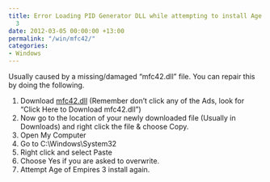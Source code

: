 ```yaml
---
title: Error Loading PID Generator DLL while attempting to install Age of Empires
  3
date: 2012-03-05 00:00:00 +13:00
permalink: "/win/mfc42/"
categories:
- Windows
---
```


Usually caused by a missing/damaged &#8220;mfc42.dll&#8221; file. You can repair this by doing the following.

  1. Download <a href="http://www.dlldump.com/download-dll-files_new.php/dllfiles/M/mfc42.dll/6.0.400/download.html" target="_blank">mfc42.dll</a> (Remember don&#8217;t click any of the Ads, look for &#8220;Click Here to Download mfc42.dll&#8221;)
  2. Now go to the location of your newly downloaded file (Usually in Downloads) and right click the file & choose Copy.
  3. Open My Computer
  4. Go to C:\Windows\System32
  5. Right click and select Paste
  6. Choose Yes if you are asked to overwrite.
  7. Attempt Age of Empires 3 install again.
